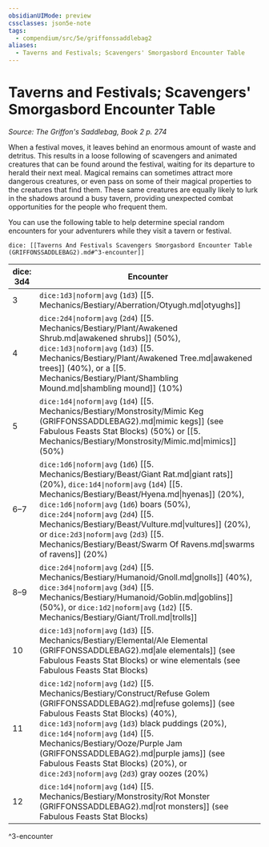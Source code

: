 ```yaml
---
obsidianUIMode: preview
cssclasses: json5e-note
tags:
  - compendium/src/5e/griffonssaddlebag2
aliases:
  - Taverns and Festivals; Scavengers' Smorgasbord Encounter Table
---
```

# Taverns and Festivals; Scavengers' Smorgasbord Encounter Table
*Source: The Griffon's Saddlebag, Book 2 p. 274* 

When a festival moves, it leaves behind an enormous amount of waste and detritus. This results in a loose following of scavengers and animated creatures that can be found around the festival, waiting for its departure to herald their next meal. Magical remains can sometimes attract more dangerous creatures, or even pass on some of their magical properties to the creatures that find them. These same creatures are equally likely to lurk in the shadows around a busy tavern, providing unexpected combat opportunities for the people who frequent them.

You can use the following table to help determine special random encounters for your adventurers while they visit a tavern or festival.

`dice: [[Taverns And Festivals Scavengers Smorgasbord Encounter Table (GRIFFONSSADDLEBAG2).md#^3-encounter]]`

| dice: 3d4 | Encounter |
|-----------|-----------|
| 3 | `dice:1d3\|noform\|avg` (`1d3`) [[5. Mechanics/Bestiary/Aberration/Otyugh.md\|otyughs]] |
| 4 | `dice:2d4\|noform\|avg` (`2d4`) [[5. Mechanics/Bestiary/Plant/Awakened Shrub.md\|awakened shrubs]] (50%), `dice:1d3\|noform\|avg` (`1d3`) [[5. Mechanics/Bestiary/Plant/Awakened Tree.md\|awakened trees]] (40%), or a [[5. Mechanics/Bestiary/Plant/Shambling Mound.md\|shambling mound]] (10%) |
| 5 | `dice:1d4\|noform\|avg` (`1d4`) [[5. Mechanics/Bestiary/Monstrosity/Mimic Keg (GRIFFONSSADDLEBAG2).md\|mimic kegs]] (see Fabulous Feasts Stat Blocks) (50%) or [[5. Mechanics/Bestiary/Monstrosity/Mimic.md\|mimics]] (50%) |
| 6–7 | `dice:1d6\|noform\|avg` (`1d6`) [[5. Mechanics/Bestiary/Beast/Giant Rat.md\|giant rats]] (20%), `dice:1d4\|noform\|avg` (`1d4`) [[5. Mechanics/Bestiary/Beast/Hyena.md\|hyenas]] (20%), `dice:1d6\|noform\|avg` (`1d6`) boars (50%), `dice:2d4\|noform\|avg` (`2d4`) [[5. Mechanics/Bestiary/Beast/Vulture.md\|vultures]] (20%), or `dice:2d3\|noform\|avg` (`2d3`) [[5. Mechanics/Bestiary/Beast/Swarm Of Ravens.md\|swarms of ravens]] (20%) |
| 8–9 | `dice:2d4\|noform\|avg` (`2d4`) [[5. Mechanics/Bestiary/Humanoid/Gnoll.md\|gnolls]] (40%), `dice:3d4\|noform\|avg` (`3d4`) [[5. Mechanics/Bestiary/Humanoid/Goblin.md\|goblins]] (50%), or `dice:1d2\|noform\|avg` (`1d2`) [[5. Mechanics/Bestiary/Giant/Troll.md\|trolls]] |
| 10 | `dice:1d3\|noform\|avg` (`1d3`) [[5. Mechanics/Bestiary/Elemental/Ale Elemental (GRIFFONSSADDLEBAG2).md\|ale elementals]] (see Fabulous Feasts Stat Blocks) or wine elementals (see Fabulous Feasts Stat Blocks) |
| 11 | `dice:1d2\|noform\|avg` (`1d2`) [[5. Mechanics/Bestiary/Construct/Refuse Golem (GRIFFONSSADDLEBAG2).md\|refuse golems]] (see Fabulous Feasts Stat Blocks) (40%), `dice:1d3\|noform\|avg` (`1d3`) black puddings (20%), `dice:1d4\|noform\|avg` (`1d4`) [[5. Mechanics/Bestiary/Ooze/Purple Jam (GRIFFONSSADDLEBAG2).md\|purple jams]] (see Fabulous Feasts Stat Blocks) (20%), or `dice:2d3\|noform\|avg` (`2d3`) gray oozes (20%) |
| 12 | `dice:1d4\|noform\|avg` (`1d4`) [[5. Mechanics/Bestiary/Monstrosity/Rot Monster (GRIFFONSSADDLEBAG2).md\|rot monsters]] (see Fabulous Feasts Stat Blocks) |
^3-encounter
